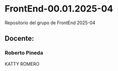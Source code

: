 # FrontEnd-00.01.2025-04
Repositorio del grupo de FrontEnd 2025-04

## Docente:
### Roberto Pineda


KATTY ROMERO